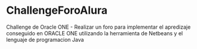 # ChallengeForoAlura
Challenge de Oracle ONE -  Realizar un foro para implementar el apredizaje conseguido en ORACLE ONE utilizando la herramienta de Netbeans y el lenguaje de programacion Java
